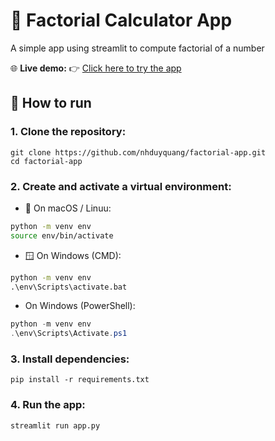 # 🎯 Factorial Calculator App

A simple app using streamlit to compute factorial of a number

🌐 **Live demo:** 👉 [Click here to try the app](https://factorial-calculator-app.streamlit.app/)

## 🚀 How to run
### 1. Clone the repository:
```terminal
git clone https://github.com/nhduyquang/factorial-app.git
cd factorial-app
```

### 2. Create and activate a virtual environment:
- 🐧 On macOS / Linuu:
```bash
python -m venv env
source env/bin/activate
```

- 🪟 On Windows (CMD):
```cmd
python -m venv env
.\env\Scripts\activate.bat
```

- On Windows (PowerShell):
```powershell
python -m venv env
.\env\Scripts\Activate.ps1
```

### 3. Install dependencies:
```terminal
pip install -r requirements.txt
```

### 4. Run the app:
```terminal
streamlit run app.py
```
